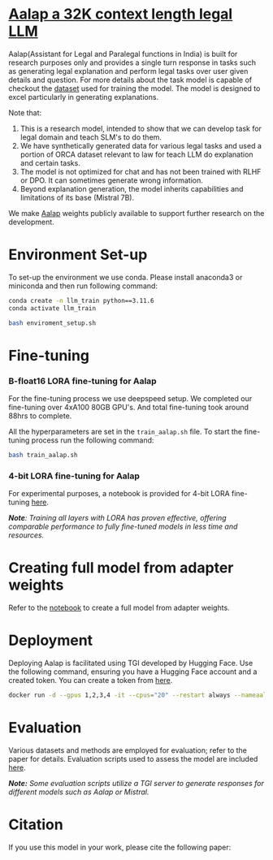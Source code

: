# [Aalap a 32K context length legal LLM](https://huggingface.co/opennyaiorg/Aalap-Mistral-7B-v0.1-bf16)

Aalap(Assistant for Legal and Paralegal functions in India) is built for research purposes only and provides a single turn response in tasks such as generating legal explanation and perform legal tasks over user given details and question. For more details about the task model is capable of checkout the [dataset](https://huggingface.co/datasets/opennyaiorg/aalap_instruction_dataset) used for training the model. The model is designed to excel particularly in generating explanations.

Note that:

1. This is a research model, intended to show that we can develop task for legal domain and teach SLM's to do them.
2. We have synthetically generated data for various legal tasks and used a portion of ORCA dataset relevant to law for teach LLM do explanation and certain tasks.
3. The model is not optimized for chat and has not been trained with RLHF or DPO. It can sometimes generate wrong information.
4. Beyond explanation generation, the model inherits capabilities and limitations of its base (Mistral 7B).

We make [Aalap](https://huggingface.co/opennyaiorg/Aalap-Mistral-7B-v0.1-bf16) weights publicly available to support further research on the development.


# Environment Set-up 
To set-up the environment we use conda. Please install anaconda3 or miniconda and then run following command:

```sh
conda create -n llm_train python==3.11.6
conda activate llm_train
```

```sh
bash enviroment_setup.sh
```

# Fine-tuning
### B-float16 LORA fine-tuning for Aalap
For the fine-tuning process we use deepspeed setup. We completed our fine-tuning over 4xA100 80GB GPU's. And total fine-tuning took around 88hrs to complete.

All the hyperparameters are set in the `train_aalap.sh` file. To start the fine-tuning process run the following command:
```sh
bash train_aalap.sh
```
### 4-bit LORA fine-tuning for Aalap
For experimental purposes, a notebook is provided for 4-bit LORA fine-tuning [here](notebooks/Llama2_4bit_finetune.ipynb).

***Note**: Training all layers with LORA has proven effective, offering comparable performance to fully fine-tuned models in less time and resources.*

# Creating full model from adapter weights
Refer to the [notebook](notebooks/llm_combine_and_save.ipynb) to create a full model from adapter weights.

# Deployment
Deploying Aalap is facilitated using TGI developed by Hugging Face. Use the following command, ensuring you have a Hugging Face account and a created token. You can create a token from [here](https://huggingface.co/settings/token).

```sh
docker run -d --gpus 1,2,3,4 -it --cpus="20" --restart always --nameaalap -v $PWD/temp_models_data:/data -p 8080:80  --shm-size 8g -e HUGGING_FACE_HUB_TOKEN=[YOUR HUGGING FACE TOKEN] -e SHARDED=true -e MAX_INPUT_LENGTH=32766 -e MAX_TOTAL_TOKENS=65536 -e HOSTNAME=0.0.0.0 -e MODEL_ID=opennyaiorg/Aalap-Mistral-7B-v0.1-bf16 ghcr.io/huggingface/text-generation-inference --model-id opennyaiorg/Aalap-Mistral-7B-v0.1-bf16
```

# Evaluation

Various datasets and methods are employed for evaluation; refer to the paper for details. Evaluation scripts used to assess the model are included [here](evaluation/README.md).

***Note:** Some evaluation scripts utilize a TGI server to generate responses for different models such as Aalap or Mistral.*

# Citation
If you use this model in your work, please cite the following paper:

```bibtex
```

